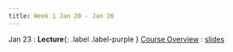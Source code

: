 ```yaml
---
title: Week 1 Jan 20 - Jan 26
---
```


Jan 23
: **Lecture**{: .label .label-purple } [Course Overview](#)
  : [slides](https://xieyaxiongfly.github.io/CSE_589_Spring_25/assets/slides/Overview.pdf)

